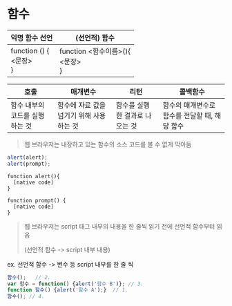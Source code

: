# 함수

| 익명 함수 선언                         | (선언적) 함수                              |
| -------------------------------- | ------------------------------------- |
| function () {<br />  <문장><br />} | function <함수이름>(){<br />  <문장><br />} |

| 호출                | 매개변수                    | 리턴                | 콜백함수                       |
| ----------------- | ----------------------- | ----------------- | -------------------------- |
| 함수 내부의 코드를 실행하는 것 | 함수에 자료 값을 넘기기 위해 사용하는 것 | 함수를 실행한 결과로 나오는 것 | 함수의 매개변수로 함수를 전달할 때, 해당 함수 |

> 웹 브라우저는 내장하고 있는 함수의 소스 코드를 볼 수 없게 막아둠

```javascript
alert(alert);
alert(prompt);
```

```
function alert(){
  [native code]
}

function prompt() {
  [native code]
}
```

> 웹 브라우저는 script 태그 내부의 내용을 한 줄씩 읽기 전에 선언적 함수부터 읽음
>
> (선언적 함수 -> script 내부 내용)

ex. 선언적 함수 -> 변수 등 script 내부를 한 줄 씩

```javascript
함수();	// 2.
var 함수 = function() {alert('함수 B')}; // 3.
function 함수() {alert('함수 A');}	// 1.
함수(); // 4.
```

